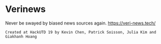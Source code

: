 # Verinews
Never be swayed by biased news sources again.
https://veri-news.tech/

```
Created at HackUTD 19 by Kevin Chen, Patrick Soisson, Julia Kim and Giakhanh Hoang
```
